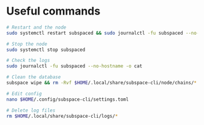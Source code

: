 # Useful commands

```bash
# Restart and the node
sudo systemctl restart subspaced && sudo journalctl -fu subspaced --no-hostname -o cat
```

```bash
# Stop the node
sudo systemctl stop subspaced
```

```bash
# Check the logs
sudo journalctl -fu subspaced --no-hostname -o cat
```

```bash
# Clean the database
subspace wipe && rm -Rvf $HOME/.local/share/subspace-cli/node/chains/*
```

```bash
# Edit config
nano $HOME/.config/subspace-cli/settings.toml
```

```bash
# Delete log files
rm $HOME/.local/share/subspace-cli/logs/*
```
